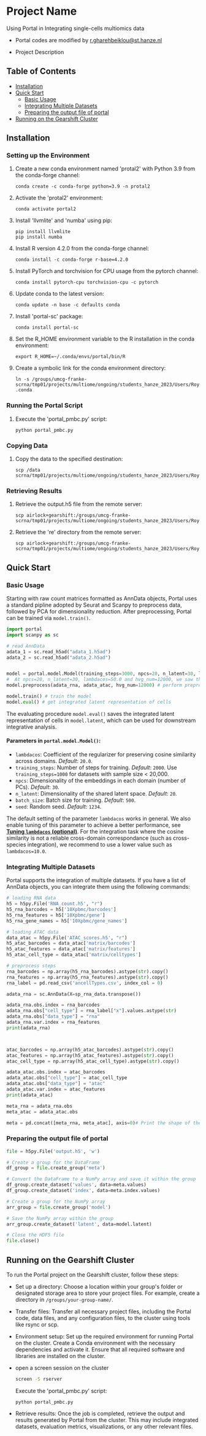 # Project Name
Using Portal in Integrating single-cells multiomics data 
- Portal codes are modified by r.gharehbeiklou@st.hanze.nl

- Project Description

## Table of Contents
- [Installation](#installation)
- [Quick Start](#quick-start)
  - [Basic Usage](#basic-usage)
  - [Integrating Multiple Datasets](#integrating-multiple-datasets)
  - [Preparing the output file of portal](#preparing-the-output-file-of-portal)
- [Running on the Gearshift Cluster](#running-on-the-gearshift-cluster)

## Installation


### Setting up the Environment

1. Create a new conda environment named 'protal2' with Python 3.9 from the conda-forge channel:

    ```shell
    conda create -c conda-forge python=3.9 -n protal2
    ```

2. Activate the 'protal2' environment:

    ```shell
    conda activate portal2
    ```

3. Install 'llvmlite' and 'numba' using pip:

    ```shell
    pip install llvmlite
    pip install numba
    ```

4. Install R version 4.2.0 from the conda-forge channel:

    ```shell
    conda install -c conda-forge r-base=4.2.0
    ```

5. Install PyTorch and torchvision for CPU usage from the pytorch channel:

    ```shell
    conda install pytorch-cpu torchvision-cpu -c pytorch
    ```

6. Update conda to the latest version:

    ```shell
    conda update -n base -c defaults conda
    ```

7. Install 'portal-sc' package:

    ```shell
    conda install portal-sc
    ```

8. Set the R_HOME environment variable to the R installation in the conda environment:

    ```shell
    export R_HOME=~/.conda/envs/portal/bin/R
    ```

9. Create a symbolic link for the conda environment directory:

    ```shell
    ln -s /groups/umcg-franke-scrna/tmp01/projects/multiome/ongoing/students_hanze_2023/Users/Roya/.conda .conda
    ```

### Running the Portal Script

1. Execute the 'portal_pmbc.py' script:

    ```shell
    python portal_pmbc.py
    ```

### Copying Data

1. Copy the data to the specified destination:

    ```shell
    scp /data scrna/tmp01/projects/multiome/ongoing/students_hanze_2023/Users/Roya/Portal_input/
    ```

### Retrieving Results

1. Retrieve the output.h5 file from the remote server:

    ```shell
    scp airlock+gearshift:/groups/umcg-franke-scrna/tmp01/projects/multiome/ongoing/students_hanze_2023/Users/Roya/Portal_input/output.h5
    ```

2. Retrieve the 're' directory from the remote server:

    ```shell
    scp airlock+gearshift:/groups/umcg-franke-scrna/tmp01/projects/multiome/ongoing/students_hanze_2023/Users/Roya/Portal_input/re
    ```
## Quick Start
### Basic Usage
Starting with raw count matrices formatted as AnnData objects, Portal uses a standard pipline adopted by Seurat and Scanpy to preprocess data, followed by PCA for dimensionality reduction. After preprocessing, Portal can be trained via `model.train()`.
```python
import portal
import scanpy as sc

# read AnnData
adata_1 = sc.read_h5ad("adata_1.h5ad")
adata_2 = sc.read_h5ad("adata_2.h5ad")


model = portal.model.Model(training_steps=3000, npcs=20, n_latent=30, lambdacos=50.0)
#  At npcs=20, n_latent=30, lambdacos=50.0 and hvg_num=12000, we saw the best overlap
model.preprocess(adata_rna, adata_atac, hvg_num=12000) # perform preprocess and PCA

model.train() # train the model
model.eval() # get integrated latent representation of cells
```
The evaluating procedure `model.eval()` saves the integrated latent representation of cells in `model.latent`, which can be used for downstream integrative analysis.

#### Parameters in `portal.model.Model()`:
* `lambdacos`: Coefficient of the regularizer for preserving cosine similarity across domains. *Default*: `20.0`.
* `training_steps`: Number of steps for training. *Default*: `2000`. Use `training_steps=1000` for datasets with sample size < 20,000.
* `npcs`: Dimensionality of the embeddings in each domain (number of PCs). *Default*: `30`.
* `n_latent`: Dimensionality of the shared latent space. *Default*: `20`.
* `batch_size`: Batch size for training. *Default*: `500`.
* `seed`: Random seed. *Default*: `1234`.

The default setting of the parameter `lambdacos` works in general. We also enable tuning of this parameter to achieve a better performance, see [**Tuning `lambdacos` (optional)**](#tuning-lambdacos-optional). For the integration task where the cosine similarity is not a reliable cross-domain correspondance (such as cross-species integration), we recommend to use a lower value such as `lambdacos=10.0`.


### Integrating Multiple Datasets
Portal supports the integration of multiple datasets. If you have a list of AnnData objects, you can integrate them using the following commands:

```python
# loading RNA data
h5 = h5py.File('RNA_count.h5', "r")
h5_rna_barcodes = h5['10Xpbmc/barcodes']
h5_rna_features = h5['10Xpbmc/gene']
h5_rna_gene_names = h5['10Xpbmc/gene_names']

# loading ATAC data
data_atac = h5py.File('ATAC_scores.h5', "r")
h5_atac_barcodes = data_atac['matrix/barcodes']
h5_atac_features = data_atac['matrix/features']
h5_atac_cell_type = data_atac['matrix/celltypes']

# preprocess steps
rna_barcodes = np.array(h5_rna_barcodes).astype(str).copy()
rna_features = np.array(h5_rna_features).astype(str).copy()
rna_label = pd.read_csv('ancellTypes.csv', index_col = 0)

adata_rna = sc.AnnData(X=sp_rna_data.transpose())

adata_rna.obs.index = rna_barcodes
adata_rna.obs["cell_type"] = rna_label["x"].values.astype(str)
adata_rna.obs["data_type"] = "rna"
adata_rna.var.index = rna_features
print(adata_rna)



atac_barcodes = np.array(h5_atac_barcodes).astype(str).copy()
atac_features = np.array(h5_atac_features).astype(str).copy()
atac_cell_type = np.array(h5_atac_cell_type).astype(str).copy()

adata_atac.obs.index = atac_barcodes
adata_atac.obs["cell_type"] = atac_cell_type
adata_atac.obs["data_type"] = "atac"
adata_atac.var.index = atac_features
print(adata_atac)

meta_rna = adata_rna.obs
meta_atac = adata_atac.obs

meta = pd.concat([meta_rna, meta_atac], axis=0)# Print the shape of the AnnData object

```

### Preparing the output file of portal

```python
file = h5py.File('output.h5', 'w')

# Create a group for the DataFrame
df_group = file.create_group('meta')

# Convert the DataFrame to a NumPy array and save it within the group
df_group.create_dataset('values', data=meta.values)
df_group.create_dataset('index', data=meta.index.values)

# Create a group for the NumPy array
arr_group = file.create_group('model')

# Save the NumPy array within the group
arr_group.create_dataset('latent', data=model.latent)

# Close the HDF5 file
file.close()
```

## Running on the Gearshift Cluster
To run the Portal project on the Gearshift cluster, follow these steps:

- Set up a directory: Choose a location within your group's folder or designated storage area to store your project files. For example, create a directory in `/groups/your-group-name/`.

- Transfer files: Transfer all necessary project files, including the Portal code, data files, and any configuration files, to the cluster using tools like rsync or scp.

- Environment setup: Set up the required environment for running Portal on the cluster. Create a Conda environment with the necessary dependencies and activate it. Ensure that all required software and libraries are installed on the cluster.

- open a screen session on the cluster
    ```sh
    screen -S rserver
    ```
    Execute the 'portal_pmbc.py' script:

    ```shell
    python portal_pmbc.py
    ```

- Retrieve results: Once the job is completed, retrieve the output and results generated by Portal from the cluster. This may include integrated datasets, evaluation metrics, visualizations, or any other relevant files.



